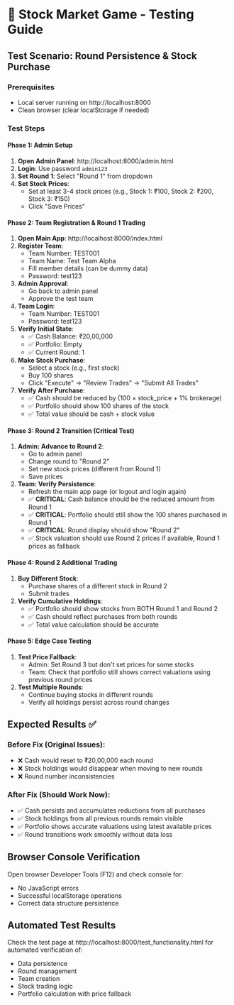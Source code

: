# 🧪 Stock Market Game - Testing Guide

## Test Scenario: Round Persistence & Stock Purchase

### Prerequisites
- Local server running on http://localhost:8000
- Clean browser (clear localStorage if needed)

### Test Steps

#### Phase 1: Admin Setup
1. **Open Admin Panel**: http://localhost:8000/admin.html
2. **Login**: Use password `admin123`
3. **Set Round 1**: Select "Round 1" from dropdown
4. **Set Stock Prices**: 
   - Set at least 3-4 stock prices (e.g., Stock 1: ₹100, Stock 2: ₹200, Stock 3: ₹150)
   - Click "Save Prices"

#### Phase 2: Team Registration & Round 1 Trading
1. **Open Main App**: http://localhost:8000/index.html
2. **Register Team**:
   - Team Number: TEST001
   - Team Name: Test Team Alpha
   - Fill member details (can be dummy data)
   - Password: test123
3. **Admin Approval**:
   - Go back to admin panel
   - Approve the test team
4. **Team Login**:
   - Team Number: TEST001
   - Password: test123
5. **Verify Initial State**:
   - ✅ Cash Balance: ₹20,00,000
   - ✅ Portfolio: Empty
   - ✅ Current Round: 1
6. **Make Stock Purchase**:
   - Select a stock (e.g., first stock)
   - Buy 100 shares
   - Click "Execute" → "Review Trades" → "Submit All Trades"
7. **Verify After Purchase**:
   - ✅ Cash should be reduced by (100 × stock_price + 1% brokerage)
   - ✅ Portfolio should show 100 shares of the stock
   - ✅ Total value should be cash + stock value

#### Phase 3: Round 2 Transition (Critical Test)
1. **Admin: Advance to Round 2**:
   - Go to admin panel
   - Change round to "Round 2"
   - Set new stock prices (different from Round 1)
   - Save prices
2. **Team: Verify Persistence**:
   - Refresh the main app page (or logout and login again)
   - ✅ **CRITICAL**: Cash balance should be the reduced amount from Round 1
   - ✅ **CRITICAL**: Portfolio should still show the 100 shares purchased in Round 1
   - ✅ **CRITICAL**: Round display should show "Round 2"
   - ✅ Stock valuation should use Round 2 prices if available, Round 1 prices as fallback

#### Phase 4: Round 2 Additional Trading
1. **Buy Different Stock**:
   - Purchase shares of a different stock in Round 2
   - Submit trades
2. **Verify Cumulative Holdings**:
   - ✅ Portfolio should show stocks from BOTH Round 1 and Round 2
   - ✅ Cash should reflect purchases from both rounds
   - ✅ Total value calculation should be accurate

#### Phase 5: Edge Case Testing
1. **Test Price Fallback**:
   - Admin: Set Round 3 but don't set prices for some stocks
   - Team: Check that portfolio still shows correct valuations using previous round prices
2. **Test Multiple Rounds**:
   - Continue buying stocks in different rounds
   - Verify all holdings persist across round changes

## Expected Results ✅

### Before Fix (Original Issues):
- ❌ Cash would reset to ₹20,00,000 each round
- ❌ Stock holdings would disappear when moving to new rounds
- ❌ Round number inconsistencies

### After Fix (Should Work Now):
- ✅ Cash persists and accumulates reductions from all purchases
- ✅ Stock holdings from all previous rounds remain visible
- ✅ Portfolio shows accurate valuations using latest available prices
- ✅ Round transitions work smoothly without data loss

## Browser Console Verification
Open browser Developer Tools (F12) and check console for:
- No JavaScript errors
- Successful localStorage operations
- Correct data structure persistence

## Automated Test Results
Check the test page at http://localhost:8000/test_functionality.html for automated verification of:
- Data persistence
- Round management
- Team creation
- Stock trading logic
- Portfolio calculation with price fallback
